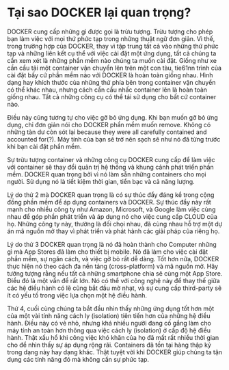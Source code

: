 # Tại sao DOCKER lại quan trọng?

DOCKER cung cấp những gì được gọi là trừu tượng. Trừu tượng cho phép bạn làm việc với mọi thứ phức tạp trong những thuật ngữ đơn giản. Vì thế, trong trường hợp của DOCKER, thay vì tập trung tất cả vào những thứ phức tạp và những liên kết cụ thể với việc cài đặt một ứng dụng, tất cả chúng ta cần xem xét là những phần mềm nào chúng ta muốn cài đặt. Giống như xe cần cẩu tải một container vận chuyển lên trên một con tàu, tie61nn trình của cài đặt bấy cứ phần mềm nào với DOCKER là hoàn toàn giống nhau. Hình dạng hay khích thước của những thứ phía bên trong container vận chuyển có thể khác nhau, nhưng cách cần cẩu nhấc container lên là hoàn toàn giống nhau. Tất cả những công cụ có thể tái sử dụng cho bất cứ container nào.

Điều này cũng tương tự cho việc gỡ bỏ ứng dụng. Khi bạn muốn gỡ bỏ ứng dụng, chỉ đơn giản nói cho DOCKER phần mềm muốn remove. Không có những tàn dư còn sót lại because they were all carefully contained and accounted for(?). Máy tính của bạn sẽ trở nên sạch sẽ như nó đã từng trước khi bạn cài đặt phần mềm.

Sự trừu tượng container và những công cụ DOCKER cung cấp để làm việc với container sẽ thay đổi quản trị hệ thống và khung cảnh phát triển phần mềm. DOCKER quan trọng bởi vì nó làm sẵn những containers cho mọi người. Sử dụng nó là tiết kiệm thời gian, tiền bạc và cả năng lượng.

Lý do thứ 2 mà DOCKER quan trọng là có sự thúc đẩy đáng kể trong cộng đồng phần mềm để áp dụng containers và DOCKER. Sự thúc đẩy này rất mạnh cho nhiều công ty như Amazon, Microsoft, và Google làm việc cùng nhau để góp phần phát triển và áp dụng nó cho việc cung cấp CLOUD của họ. Những công ty này, thường là đối chọi nhau, đã cùng nhau hỗ trợ một dự án mã nguồn mở thay vì phát triển và phát hành các giải pháp của riêng họ.

Lý do thứ 3 DOCKER quan trọng là nó đã hoàn thành cho Computer những gì mà App Stores đã làm cho thiết bị mobile. Nó đã làm cho việc cài đặt phần mềm, sự ngăn cách, và việc gỡ bỏ rất dễ dàng. Tốt hơn nữa, DOCKER thực hiện nó theo cách đa nền tảng (cross-platform) và mã nguồn mở. Hãy tưởng tượng rằng nếu tất cả những smartphone chia sẽ cùng một App Store. Điều đó là một vấn đề rất lớn. Nó có thể với công nghệ này để thay thế giữa các hệ điều hành có lẽ cũng bắt đầu mờ nhạt, và sự cung cấp third-party sẽ ít có yếu tố trong việc lựa chọn một hệ điều hành.

Thứ 4, cuối cùng chúng ta bắt đầu nhìn thấy những ứng dụng tốt hơn một của một vài tính năng cách ly (isolation) tiên tiến hơn của những hệ điều hành. Điều này có vẻ nhỏ, nhưng khá nhiều người đang cố gắng làm cho máy tính an toàn hơn thông qua việc cách ly (isolation) ở cấp độ hệ điều hành. Thật xấu hổ khi công việc khó khăn của họ đã mất rất nhiều thời gian cho để nhìn thấy sự áp dụng rộng rãi. Containers đã tồn tại hàng thập kỷ trong dạng này hay dạng khác. Thật tuyệt vời khi DOCKER giúp chúng ta tận dụng các tính năng đó mà không cần sự phức tạp.
